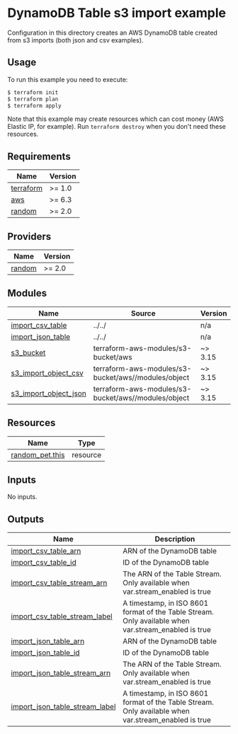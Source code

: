 # DynamoDB Table s3 import example

Configuration in this directory creates an AWS DynamoDB table created from s3 imports (both json and csv examples).

## Usage

To run this example you need to execute:

```bash
$ terraform init
$ terraform plan
$ terraform apply
```

Note that this example may create resources which can cost money (AWS Elastic IP, for example). Run `terraform destroy` when you don't need these resources.

<!-- BEGIN_TF_DOCS -->
## Requirements

| Name | Version |
|------|---------|
| <a name="requirement_terraform"></a> [terraform](#requirement\_terraform) | >= 1.0 |
| <a name="requirement_aws"></a> [aws](#requirement\_aws) | >= 6.3 |
| <a name="requirement_random"></a> [random](#requirement\_random) | >= 2.0 |

## Providers

| Name | Version |
|------|---------|
| <a name="provider_random"></a> [random](#provider\_random) | >= 2.0 |

## Modules

| Name | Source | Version |
|------|--------|---------|
| <a name="module_import_csv_table"></a> [import\_csv\_table](#module\_import\_csv\_table) | ../../ | n/a |
| <a name="module_import_json_table"></a> [import\_json\_table](#module\_import\_json\_table) | ../../ | n/a |
| <a name="module_s3_bucket"></a> [s3\_bucket](#module\_s3\_bucket) | terraform-aws-modules/s3-bucket/aws | ~> 3.15 |
| <a name="module_s3_import_object_csv"></a> [s3\_import\_object\_csv](#module\_s3\_import\_object\_csv) | terraform-aws-modules/s3-bucket/aws//modules/object | ~> 3.15 |
| <a name="module_s3_import_object_json"></a> [s3\_import\_object\_json](#module\_s3\_import\_object\_json) | terraform-aws-modules/s3-bucket/aws//modules/object | ~> 3.15 |

## Resources

| Name | Type |
|------|------|
| [random_pet.this](https://registry.terraform.io/providers/hashicorp/random/latest/docs/resources/pet) | resource |

## Inputs

No inputs.

## Outputs

| Name | Description |
|------|-------------|
| <a name="output_import_csv_table_arn"></a> [import\_csv\_table\_arn](#output\_import\_csv\_table\_arn) | ARN of the DynamoDB table |
| <a name="output_import_csv_table_id"></a> [import\_csv\_table\_id](#output\_import\_csv\_table\_id) | ID of the DynamoDB table |
| <a name="output_import_csv_table_stream_arn"></a> [import\_csv\_table\_stream\_arn](#output\_import\_csv\_table\_stream\_arn) | The ARN of the Table Stream. Only available when var.stream\_enabled is true |
| <a name="output_import_csv_table_stream_label"></a> [import\_csv\_table\_stream\_label](#output\_import\_csv\_table\_stream\_label) | A timestamp, in ISO 8601 format of the Table Stream. Only available when var.stream\_enabled is true |
| <a name="output_import_json_table_arn"></a> [import\_json\_table\_arn](#output\_import\_json\_table\_arn) | ARN of the DynamoDB table |
| <a name="output_import_json_table_id"></a> [import\_json\_table\_id](#output\_import\_json\_table\_id) | ID of the DynamoDB table |
| <a name="output_import_json_table_stream_arn"></a> [import\_json\_table\_stream\_arn](#output\_import\_json\_table\_stream\_arn) | The ARN of the Table Stream. Only available when var.stream\_enabled is true |
| <a name="output_import_json_table_stream_label"></a> [import\_json\_table\_stream\_label](#output\_import\_json\_table\_stream\_label) | A timestamp, in ISO 8601 format of the Table Stream. Only available when var.stream\_enabled is true |
<!-- END_TF_DOCS -->
